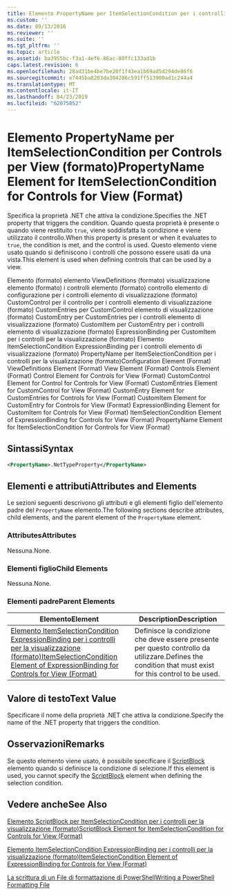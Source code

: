 ```yaml
---
title: Elemento PropertyName per ItemSelectionCondition per i controlli per la visualizzazione (formato) | Microsoft Docs
ms.custom: ''
ms.date: 09/13/2016
ms.reviewer: ''
ms.suite: ''
ms.tgt_pltfrm: ''
ms.topic: article
ms.assetid: ba3955bc-f3a1-4ef6-86ac-80ffc133ad1b
caps.latest.revision: 6
ms.openlocfilehash: 28ad31be4be7be20f1f43ea1b69ad5d294de86f6
ms.sourcegitcommit: e7445ba8203da304286c591ff513900ad1c244a4
ms.translationtype: MT
ms.contentlocale: it-IT
ms.lasthandoff: 04/23/2019
ms.locfileid: "62075852"
---
```

# <a name="propertyname-element-for-itemselectioncondition-for-controls-for-view-format"></a><span data-ttu-id="89f84-102">Elemento PropertyName per ItemSelectionCondition per Controls per View (formato)</span><span class="sxs-lookup"><span data-stu-id="89f84-102">PropertyName Element for ItemSelectionCondition for Controls for View (Format)</span></span>

<span data-ttu-id="89f84-103">Specifica la proprietà .NET che attiva la condizione.</span><span class="sxs-lookup"><span data-stu-id="89f84-103">Specifies the .NET property that triggers the condition.</span></span> <span data-ttu-id="89f84-104">Quando questa proprietà è presente o quando viene restituito `true`, viene soddisfatta la condizione e viene utilizzato il controllo.</span><span class="sxs-lookup"><span data-stu-id="89f84-104">When this property is present or when it evaluates to `true`, the condition is met, and the control is used.</span></span> <span data-ttu-id="89f84-105">Questo elemento viene usato quando si definiscono i controlli che possono essere usati da una vista.</span><span class="sxs-lookup"><span data-stu-id="89f84-105">This element is used when defining controls that can be used by a view.</span></span>

<span data-ttu-id="89f84-106">Elemento (formato) elemento ViewDefinitions (formato) visualizzazione elemento (formato) i controlli elemento (formato) controllo elemento di configurazione per i controlli elemento di visualizzazione (formato) CustomControl per il controllo per i controlli elemento di visualizzazione (formato) CustomEntries per CustomControl elemento di visualizzazione (formato) CustomEntry per CustomEntries per i controlli elemento di visualizzazione (formato) CustomItem per CustomEntry per i controlli elemento di visualizzazione (formato) ExpressionBinding per CustomItem per i controlli per la visualizzazione (formato) Elemento ItemSelectionCondition ExpressionBinding per i controlli elemento di visualizzazione (formato) PropertyName per ItemSelectionCondition per i controlli per la visualizzazione (formato)</span><span class="sxs-lookup"><span data-stu-id="89f84-106">Configuration Element (Format) ViewDefinitions Element (Format) View Element (Format) Controls Element (Format) Control Element for Controls for View (Format) CustomControl Element for Control for Controls for View (Format) CustomEntries Element for CustomControl for View (Format) CustomEntry Element for CustomEntries for Controls for View (Format) CustomItem Element for CustomEntry for Controls for View (Format) ExpressionBinding Element for CustomItem for Controls for View (Format) ItemSelectionCondition Element of ExpressionBinding for Controls for View (Format) PropertyName Element for ItemSelectionCondition for Controls for View (Format)</span></span>

## <a name="syntax"></a><span data-ttu-id="89f84-107">Sintassi</span><span class="sxs-lookup"><span data-stu-id="89f84-107">Syntax</span></span>

```xml
<PropertyName>.NetTypeProperty</PropertyName>
```

## <a name="attributes-and-elements"></a><span data-ttu-id="89f84-108">Elementi e attributi</span><span class="sxs-lookup"><span data-stu-id="89f84-108">Attributes and Elements</span></span>

<span data-ttu-id="89f84-109">Le sezioni seguenti descrivono gli attributi e gli elementi figlio dell'elemento padre del `PropertyName` elemento.</span><span class="sxs-lookup"><span data-stu-id="89f84-109">The following sections describe attributes, child elements, and the parent element of the `PropertyName` element.</span></span>

### <a name="attributes"></a><span data-ttu-id="89f84-110">Attributes</span><span class="sxs-lookup"><span data-stu-id="89f84-110">Attributes</span></span>

<span data-ttu-id="89f84-111">Nessuna.</span><span class="sxs-lookup"><span data-stu-id="89f84-111">None.</span></span>

### <a name="child-elements"></a><span data-ttu-id="89f84-112">Elementi figlio</span><span class="sxs-lookup"><span data-stu-id="89f84-112">Child Elements</span></span>

<span data-ttu-id="89f84-113">Nessuna.</span><span class="sxs-lookup"><span data-stu-id="89f84-113">None.</span></span>

### <a name="parent-elements"></a><span data-ttu-id="89f84-114">Elementi padre</span><span class="sxs-lookup"><span data-stu-id="89f84-114">Parent Elements</span></span>

|<span data-ttu-id="89f84-115">Elemento</span><span class="sxs-lookup"><span data-stu-id="89f84-115">Element</span></span>|<span data-ttu-id="89f84-116">Description</span><span class="sxs-lookup"><span data-stu-id="89f84-116">Description</span></span>|
|-------------|-----------------|
|[<span data-ttu-id="89f84-117">Elemento ItemSelectionCondition ExpressionBinding per i controlli per la visualizzazione (formato)</span><span class="sxs-lookup"><span data-stu-id="89f84-117">ItemSelectionCondition Element of ExpressionBinding for Controls for View (Format)</span></span>](./itemselectioncondition-element-for-expressionbinding-for-controls-for-view-format.md)|<span data-ttu-id="89f84-118">Definisce la condizione che deve essere presente per questo controllo da utilizzare.</span><span class="sxs-lookup"><span data-stu-id="89f84-118">Defines the condition that must exist for this control to be used.</span></span>|

## <a name="text-value"></a><span data-ttu-id="89f84-119">Valore di testo</span><span class="sxs-lookup"><span data-stu-id="89f84-119">Text Value</span></span>

<span data-ttu-id="89f84-120">Specificare il nome della proprietà .NET che attiva la condizione.</span><span class="sxs-lookup"><span data-stu-id="89f84-120">Specify the name of the .NET property that triggers the condition.</span></span>

## <a name="remarks"></a><span data-ttu-id="89f84-121">Osservazioni</span><span class="sxs-lookup"><span data-stu-id="89f84-121">Remarks</span></span>

<span data-ttu-id="89f84-122">Se questo elemento viene usato, è possibile specificare il [ScriptBlock](./scriptblock-element-for-itemselectioncondition-for-controls-for-view-format.md) elemento quando si definisce la condizione di selezione.</span><span class="sxs-lookup"><span data-stu-id="89f84-122">If this element is used, you cannot specify the [ScriptBlock](./scriptblock-element-for-itemselectioncondition-for-controls-for-view-format.md) element when defining the selection condition.</span></span>

## <a name="see-also"></a><span data-ttu-id="89f84-123">Vedere anche</span><span class="sxs-lookup"><span data-stu-id="89f84-123">See Also</span></span>

[<span data-ttu-id="89f84-124">Elemento ScriptBlock per ItemSelectionCondition per i controlli per la visualizzazione (formato)</span><span class="sxs-lookup"><span data-stu-id="89f84-124">ScriptBlock Element for ItemSelectionCondition for Controls for View (Format)</span></span>](./scriptblock-element-for-itemselectioncondition-for-controls-for-view-format.md)

[<span data-ttu-id="89f84-125">Elemento ItemSelectionCondition ExpressionBinding per i controlli per la visualizzazione (formato)</span><span class="sxs-lookup"><span data-stu-id="89f84-125">ItemSelectionCondition Element of ExpressionBinding for Controls for View (Format)</span></span>](./itemselectioncondition-element-for-expressionbinding-for-controls-for-view-format.md)

[<span data-ttu-id="89f84-126">La scrittura di un File di formattazione di PowerShell</span><span class="sxs-lookup"><span data-stu-id="89f84-126">Writing a PowerShell Formatting File</span></span>](./writing-a-powershell-formatting-file.md)
